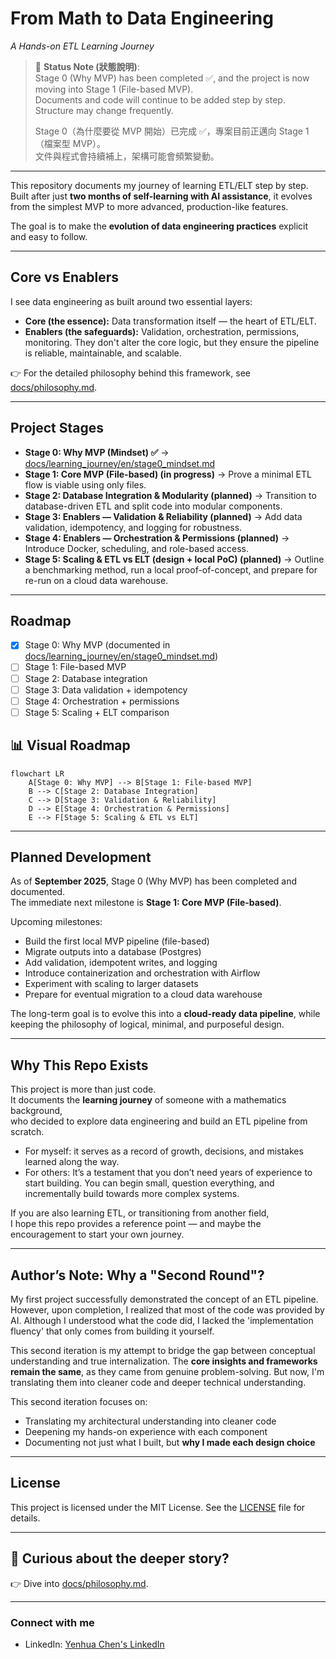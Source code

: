 # From Math to Data Engineering  
*A Hands-on ETL Learning Journey*

> 🚧 **Status Note (狀態說明)**:  
> Stage 0 (Why MVP) has been completed ✅, and the project is now moving into Stage 1 (File-based MVP).  
> Documents and code will continue to be added step by step. Structure may change frequently.  
>  
> Stage 0（為什麼要從 MVP 開始）已完成 ✅，專案目前正邁向 Stage 1（檔案型 MVP）。  
> 文件與程式會持續補上，架構可能會頻繁變動。  


---

This repository documents my journey of learning ETL/ELT step by step.  
Built after just **two months of self-learning with AI assistance**, it evolves from the simplest MVP to more advanced, production-like features.  

The goal is to make the **evolution of data engineering practices** explicit and easy to follow.

---

## Core vs Enablers
I see data engineering as built around two essential layers:  

- **Core (the essence):** Data transformation itself — the heart of ETL/ELT.  
- **Enablers (the safeguards):** Validation, orchestration, permissions, monitoring. They don't alter the core logic, but they ensure the pipeline is reliable, maintainable, and scalable.  

👉 For the detailed philosophy behind this framework, see [docs/philosophy.md](./docs/philosophy.md).

---

## Project Stages
- **Stage 0: Why MVP (Mindset) ✅** → [docs/learning_journey/en/stage0_mindset.md](./docs/learning_journey/en/stage0_mindset.md)  
- **Stage 1: Core MVP (File-based) (in progress)** → Prove a minimal ETL flow is viable using only files.  
- **Stage 2: Database Integration & Modularity (planned)** → Transition to database-driven ETL and split code into modular components.  
- **Stage 3: Enablers — Validation & Reliability (planned)** → Add data validation, idempotency, and logging for robustness.  
- **Stage 4: Enablers — Orchestration & Permissions (planned)** → Introduce Docker, scheduling, and role-based access.  
- **Stage 5: Scaling & ETL vs ELT (design + local PoC) (planned)** → Outline a benchmarking method, run a local proof-of-concept, and prepare for re-run on a cloud data warehouse.

---

## Roadmap

- [x] Stage 0: Why MVP (documented in [docs/learning_journey/en/stage0_mindset.md](./docs/learning_journey/en/stage0_mindset.md))  
- [ ] Stage 1: File-based MVP  
- [ ] Stage 2: Database integration  
- [ ] Stage 3: Data validation + idempotency  
- [ ] Stage 4: Orchestration + permissions  
- [ ] Stage 5: Scaling + ELT comparison  

## 📊 Visual Roadmap 

```mermaid
flowchart LR
    A[Stage 0: Why MVP] --> B[Stage 1: File-based MVP]
    B --> C[Stage 2: Database Integration]
    C --> D[Stage 3: Validation & Reliability]
    D --> E[Stage 4: Orchestration & Permissions]
    E --> F[Stage 5: Scaling & ETL vs ELT]
```

---

## Planned Development 

As of **September 2025**, Stage 0 (Why MVP) has been completed and documented.  
The immediate next milestone is **Stage 1: Core MVP (File-based)**.  

Upcoming milestones:  
- Build the first local MVP pipeline (file-based)  
- Migrate outputs into a database (Postgres)  
- Add validation, idempotent writes, and logging  
- Introduce containerization and orchestration with Airflow  
- Experiment with scaling to larger datasets  
- Prepare for eventual migration to a cloud data warehouse  

The long-term goal is to evolve this into a **cloud-ready data pipeline**, while keeping the philosophy of logical, minimal, and purposeful design.

---

## Why This Repo Exists

This project is more than just code.  
It documents the **learning journey** of someone with a mathematics background,  
who decided to explore data engineering and build an ETL pipeline from scratch.  

- For myself: it serves as a record of growth, decisions, and mistakes learned along the way.  
- For others: It’s a testament that you don’t need years of experience to start building. You can begin small, question everything, and incrementally build towards more complex systems.

If you are also learning ETL, or transitioning from another field,  
I hope this repo provides a reference point — and maybe the encouragement to start your own journey.  

---

## Author’s Note: Why a "Second Round"?

My first project successfully demonstrated the concept of an ETL pipeline. However, upon completion, I realized that most of the code was provided by AI. Although I understood what the code did, I lacked the 'implementation fluency' that only comes from building it yourself. 

This second iteration is my attempt to bridge the gap between conceptual understanding and true internalization. The **core insights and frameworks remain the same**, as they came from genuine problem-solving. But now, I'm translating them into cleaner code and deeper technical understanding.

This second iteration focuses on:  
- Translating my architectural understanding into cleaner code  
- Deepening my hands-on experience with each component  
- Documenting not just what I built, but **why I made each design choice**  
 
---

## License

This project is licensed under the MIT License. See the [LICENSE](./LICENSE) file for details.

---

## 📖 Curious about the deeper story?  
👉 Dive into [docs/philosophy.md](./docs/philosophy.md).

---
### Connect with me
- LinkedIn: [Yenhua Chen's LinkedIn](https://www.linkedin.com/in/yh-Chen-data)

